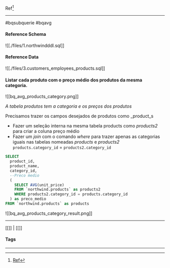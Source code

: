 Ref[^1]
***
#bqsubquerie #bqavg

#### Reference Schema
![[./files/1.northwindddl.sql]]

#### Reference Data
![[./files/3.customers_employees_products.sql]]

#### Listar cada produto com o preço médio dos produtos da mesma categoria.

![[bq_avg_products_category.png]]

_A tabela produtos tem a categoria e os preços dos produtos_

Precisamos trazer os campos desejados de produtos como _product_s
- Fazer um seleção interna na mesma tabela products como _products2_
	para criar a coluna preço médio
- Fazer um _join_ com o comando _where_ para trazer apenas as categorias iguais nas tabelas nomeadas _products_ e _products2_
	`products.category_id` = `products2.category_id`

```sql
SELECT
  product_id,
  product_name,
  category_id,
  --Preco medio
  (
    SELECT AVG(unit_price)
    FROM `northwind.products` as products2
    WHERE products2.category_id = products.category_id
  ) as preco_medio
FROM `northwind.products` as products
```

![[bq_avg_products_category_result.png]]


***
[[]] | [[]]
#### Tags
***
[^1]: [Ref](#)